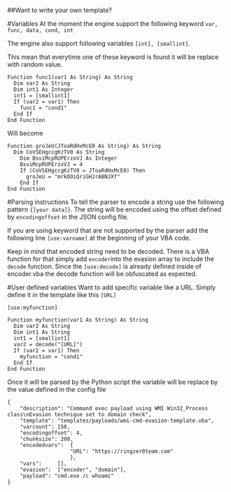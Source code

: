 ##Want to write your own template?

#Variables
At the moment the engine support the following keyword `var, func, data, cond, int`

The engine also support following variables `[int], [smallint]`.

This mean that everytime one of these keyword is found it will be replace with random value.

```
Function func1(var1 As String) As String
  Dim var2 As String
  Dim int1 As Integer
  int1 = [smallint1]
  If (var2 = var1) Then
    func1 = "cond1"
  End If
End Function
```

Will become

```
Function groJeU(JToaRdHxMcE0 As String) As String
  Dim CoVSEHgccgKzTV0 As String
	Dim BsviMcpRUPErzxVJ As Integer
	BsviMcpRUPErzxVJ = 4
	If (CoVSEHgccgKzTV0 = JToaRdHxMcE0) Then
	  groJeU = "mrkOOiQriGHJrABNJXf"
	End If
End Function
```

#Parsing instructions
To tell the parser to encode a string use the following pattern `{[your data]}`. The string will be encoded using the offset defined by `encodingoffset` in the JSON config file.

If you are using keyword that are not supported by the parser add the following line `[use:varname]` at the beginning of your VBA code.

Keep in mind that encoded string need to be decoded. There is a VBA function for that simply add `encoder`into the evasion array to include the `decode` function. Since the `[use:decode]` is already defined inside of encoder.vba the decode function will be obfuscated as expected.

#User defined variables
Want to add specific variable like a URL. Simply define it in the template like this `[URL]`

```
[use:myfunction]

Function myfunction(var1 As String) As String
  Dim var2 As String
  Dim int1 As String
  int1 = [smallint1]
  var2 = decode("[URL]")
  If (var2 = var1) Then
    myfunction = "cond1"
  End If
End Function
```

Once it will be parsed by the Python script the variable will be replace by the value defined in the config file

```
{
	"description": "Command exec payload using WMI Win32_Process class\nEvasion technique set to domain check",
	"template": "templates/payloads/wmi-cmd-evasion-template.vba",
	"varcount": 150,
	"encodingoffset": 4,
	"chunksize": 200,
	"encodedvars":  {
        	        "URL": "https://ringzer0team.com"
                	},
	"vars": 	[],
	"evasion": 	["encoder", "domain"],
	"payload": "cmd.exe /c whoami"
}
```
